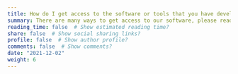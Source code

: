 ```yaml
---
title: How do I get access to the software or tools that you have developed?
summary: There are many ways to get access to our software, please read more.
reading_time: false  # Show estimated reading time?
share: false  # Show social sharing links?
profile: false  # Show author profile?
comments: false  # Show comments?
date: "2021-12-02"
weight: 6
---
```


